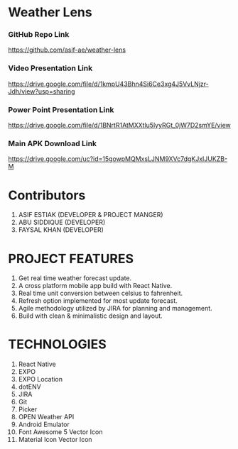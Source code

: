 # Weather Lens
### GitHub Repo Link
https://github.com/asif-ae/weather-lens
### Video Presentation Link
https://drive.google.com/file/d/1kmpU43Bhn4Si6Ce3xg4J5VvLNjzr-Jdh/view?usp=sharing
### Power Point Presentation Link
https://drive.google.com/file/d/1BNrtR1AtMXXtlu5lyyRGt_0jW7D2smYE/view
### Main APK Download Link
https://drive.google.com/uc?id=15gowpMQMxsLJNM9XVc7dgKJxIJUKZB-M

# Contributors
1. ASIF ESTIAK (DEVELOPER & PROJECT MANGER)
2. ABU SIDDIQUE (DEVELOPER)
3. FAYSAL KHAN (DEVELOPER)

# PROJECT FEATURES
1. Get real time weather forecast update.
2. A cross platform mobile app build with React Native.
3. Real time unit conversion between celsius to fahrenheit.
4. Refresh option implemented for most update forecast.
5. Agile methodology utilized by JIRA for planning and management.
6. Build with clean & minimalistic design and layout.

# TECHNOLOGIES
1. React Native
2. EXPO
3. EXPO Location
4. dotENV
5. JIRA
6. Git
7. Picker
8. OPEN Weather API
9. Android Emulator
11. Font Awesome 5 Vector Icon
12. Material Icon Vector Icon